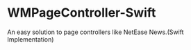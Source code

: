 # WMPageController-Swift
An easy solution to page controllers like NetEase News.(Swift Implementation)
